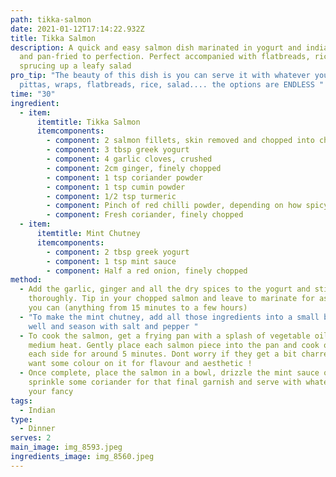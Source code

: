 ```yaml
---
path: tikka-salmon
date: 2021-01-12T17:14:22.932Z
title: Tikka Salmon
description: A quick and easy salmon dish marinated in yogurt and indian spices
  and pan-fried to perfection. Perfect accompanied with flatbreads, rice or
  sprucing up a leafy salad
pro_tip: "The beauty of this dish is you can serve it with whatever you want -
  pittas, wraps, flatbreads, rice, salad.... the options are ENDLESS "
time: "30"
ingredient:
  - item:
      itemtitle: Tikka Salmon
      itemcomponents:
        - component: 2 salmon fillets, skin removed and chopped into chunky pieces
        - component: 3 tbsp greek yogurt
        - component: 4 garlic cloves, crushed
        - component: 2cm ginger, finely chopped
        - component: 1 tsp coriander powder
        - component: 1 tsp cumin powder
        - component: 1/2 tsp turmeric
        - component: Pinch of red chilli powder, depending on how spicy you want it
        - component: Fresh coriander, finely chopped
  - item:
      itemtitle: Mint Chutney
      itemcomponents:
        - component: 2 tbsp greek yogurt
        - component: 1 tsp mint sauce
        - component: Half a red onion, finely chopped
method:
  - Add the garlic, ginger and all the dry spices to the yogurt and stir
    thoroughly. Tip in your chopped salmon and leave to marinate for as long as
    you can (anything from 15 minutes to a few hours)
  - "To make the mint chutney, add all those ingredients into a small bowl, mix
    well and season with salt and pepper "
  - To cook the salmon, get a frying pan with a splash of vegetable oil on a
    medium heat. Gently place each salmon piece into the pan and cook off on
    each side for around 5 minutes. Dont worry if they get a bit charred, we
    want some colour on it for flavour and aesthetic !
  - Once complete, place the salmon in a bowl, drizzle the mint sauce on top and
    sprinkle some coriander for that final garnish and serve with whatever takes
    your fancy
tags:
  - Indian
type:
  - Dinner
serves: 2
main_image: img_8593.jpeg
ingredients_image: img_8560.jpeg
---
```

